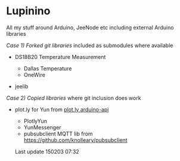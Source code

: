 Lupinino
========

All my stuff around Arduino, JeeNode etc including external Arduino libraries

*Case 1) Forked git libraries* included as submodules where available

- DS18B20 Temperature Measurement
  - Dallas Temperature
  - OneWire

- jeelib

*Case 2) Copied libraries* where git inclusion does work

- plot.ly for Yun from [plot.ly arduino-api](https://github.com/473856/arduino-api/tree/master/plotly_yun/Arduino)
  - PlotlyYun
  - YunMessenger
  - pubsubclient MQTT lib from https://github.com/knolleary/pubsubclient

  Last update 150203 07:32
